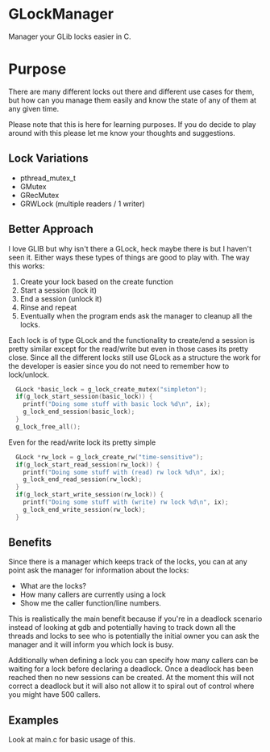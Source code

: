 # GLockManager
Manager your GLib locks easier in C.

Purpose
=======

There are many different locks out there and different use cases for them, but how can you manage
them easily and know the state of any of them at any given time.

Please note that this is here for learning purposes. If you do decide to play around with this
please let me know your thoughts and suggestions.

Lock Variations
---------------
* pthread_mutex_t
* GMutex
* GRecMutex
* GRWLock (multiple readers / 1 writer)

Better Approach
---------------
I love GLIB but why isn't there a GLock, heck maybe there is but I haven't seen
it. Either ways these types of things are good to play with. The way this works:

1. Create your lock based on the create function
2. Start a session (lock it)
3. End a session (unlock it)
4. Rinse and repeat
5. Eventually when the program ends ask the manager to cleanup all the locks.

Each lock is of type GLock and the functionality to create/end a session is pretty
similar except for the read/write but even in those cases its pretty close.
Since all the different locks still use GLock as a structure the work for the developer
is easier since you do not need to remember how to lock/unlock.

```c
  GLock *basic_lock = g_lock_create_mutex("simpleton");
  if(g_lock_start_session(basic_lock)) {
    printf("Doing some stuff with basic lock %d\n", ix);
    g_lock_end_session(basic_lock);
  }
  g_lock_free_all();
```

Even for the read/write lock its pretty simple
```c
  GLock *rw_lock = g_lock_create_rw("time-sensitive");
  if(g_lock_start_read_session(rw_lock)) {
    printf("Doing some stuff with (read) rw lock %d\n", ix);
    g_lock_end_read_session(rw_lock);
  }
  if(g_lock_start_write_session(rw_lock)) {
    printf("Doing some stuff with (write) rw lock %d\n", ix);
    g_lock_end_write_session(rw_lock);
  }
```

Benefits
--------
Since there is a manager which keeps track of the locks, you can at any point ask the
manager for information about the locks:
* What are the locks?
* How many callers are currently using a lock
* Show me the caller function/line numbers.

This is realistically the main benefit because if you're in a deadlock scenario instead
of looking at gdb and potentially having to track down all the threads and locks to see
who is potentially the initial owner you can ask the manager and it will inform you which
lock is busy.

Additionally when defining a lock you can specify how many callers can be waiting for a
lock before declaring a deadlock. Once a deadlock has been reached then no
new sessions can be created. At the moment this will not correct a deadlock but
it will also not allow it to spiral out of control where you might have 500 callers.

Examples
--------
Look at main.c for basic usage of this.
